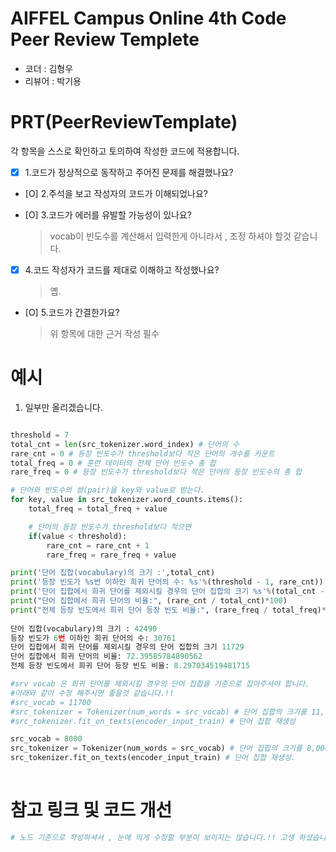 # AIFFEL Campus Online 4th Code Peer Review Templete
- 코더 : 김형우
- 리뷰어 : 박기용

# PRT(PeerReviewTemplate)
각 항목을 스스로 확인하고 토의하여 작성한 코드에 적용합니다.
- [x] 1.코드가 정상적으로 동작하고 주어진 문제를 해결했나요?
- [O] 2.주석을 보고 작성자의 코드가 이해되었나요?
  > 
- [O] 3.코드가 에러를 유발할 가능성이 있나요?
  > vocab이 빈도수를 계산해서 입력한게 아니라서 , 조정 하셔야 할것
  > 같습니다.
- [X] 4.코드 작성자가 코드를 제대로 이해하고 작성했나요?
  > 옙.
- [O] 5.코드가 간결한가요?
  > 위 항목에 대한 근거 작성 필수

# 예시
1. 일부만 올리겠습니다. 
```python

threshold = 7
total_cnt = len(src_tokenizer.word_index) # 단어의 수
rare_cnt = 0 # 등장 빈도수가 threshold보다 작은 단어의 개수를 카운트
total_freq = 0 # 훈련 데이터의 전체 단어 빈도수 총 합
rare_freq = 0 # 등장 빈도수가 threshold보다 작은 단어의 등장 빈도수의 총 합

# 단어와 빈도수의 쌍(pair)을 key와 value로 받는다.
for key, value in src_tokenizer.word_counts.items():
    total_freq = total_freq + value

    # 단어의 등장 빈도수가 threshold보다 작으면
    if(value < threshold):
        rare_cnt = rare_cnt + 1
        rare_freq = rare_freq + value

print('단어 집합(vocabulary)의 크기 :',total_cnt)
print('등장 빈도가 %s번 이하인 희귀 단어의 수: %s'%(threshold - 1, rare_cnt))
print('단어 집합에서 희귀 단어를 제외시킬 경우의 단어 집합의 크기 %s'%(total_cnt - rare_cnt))
print("단어 집합에서 희귀 단어의 비율:", (rare_cnt / total_cnt)*100)
print("전체 등장 빈도에서 희귀 단어 등장 빈도 비율:", (rare_freq / total_freq)*100)
     
단어 집합(vocabulary)의 크기 : 42490
등장 빈도가 6번 이하인 희귀 단어의 수: 30761
단어 집합에서 희귀 단어를 제외시킬 경우의 단어 집합의 크기 11729
단어 집합에서 희귀 단어의 비율: 72.39585784890562
전체 등장 빈도에서 희귀 단어 등장 빈도 비율: 8.297034519481715

#srv vocab 은 희귀 단어를 제외시킬 경우의 단어 집합을 기준으로 잡아주셔야 합니다.
#아래와 같이 수정 해주시면 좋을것 같습니다.!!
#src_vocab = 11700
#src_tokenizer = Tokenizer(num_words = src_vocab) # 단어 집합의 크기를 11,700으로 제한
#src_tokenizer.fit_on_texts(encoder_input_train) # 단어 집합 재생성

src_vocab = 8000
src_tokenizer = Tokenizer(num_words = src_vocab) # 단어 집합의 크기를 8,000으로 제한
src_tokenizer.fit_on_texts(encoder_input_train) # 단어 집합 재생성.
     


```

# 참고 링크 및 코드 개선
```python
# 노드 기준으로 작성하셔서 , 눈에 띄게 수정할 부분이 보이지는 않습니다.!! 고생 하셨습니다!!!!
```
